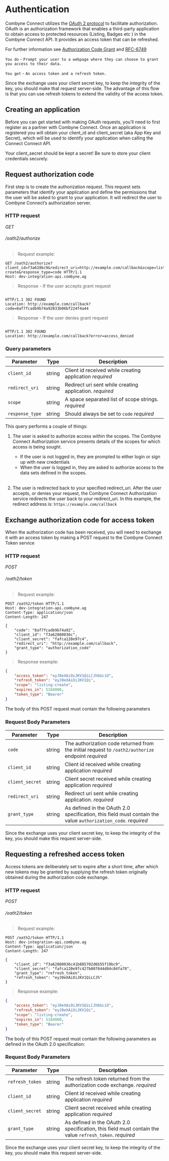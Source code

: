 # Authentication #

Combyne Connect utilizes the <a href="https://oauth.net/2/">OAuth 2 protocol</a> to facilitate authorization. OAuth is
an authorization framework that enables a third-party application to obtain access to protected resources (Listing, Badges
etc ) in the Combyne Connect API. It provides an access token that can be refreshed. 

For further information see <a href="https://oauth.net/2/grant-types/authorization-code/">Authorization Code Grant</a> and 
<a href="https://datatracker.ietf.org/doc/html/rfc6749#section-4.1">RFC-6749</a><br>

`You do`   -   `Prompt your user to a webpage where they can choose to grant you access to their data.` <br>

`You get`  - 	 `An access token and a refresh token.`

Since the exchange uses your client secret key, to keep the integrity of the key, you should make that request server-side.
The advantage of this flow is that you can use refresh tokens to extend the validity of the access token.


## Creating an application ##

Before you can get started with making OAuth requests, you’ll need to first register as a partner with Combyne Connect.
Once an application is registered you will obtain your client_id and client_secret (aka App Key and Secret), which will
be used to identify your application when calling the Connect Connect API.
<aside class="warning">
Your client_secret should be kept a secret! Be sure to store your client credentials securely.
</aside>

## Request authorization code ##

First step is to create the authorization request. This request sets parameters that identify your application and
define the permissions that the user will be asked to grant to your application. It will redirect the user to Combyne
Connect’s authorization server.

### HTTP request ###

<div class="api-endpoint">
	<div class="endpoint-data">
		<i class="label label-get">GET</i>
		<h6>/oath2/authorize</h6>
	</div>
</div>

> Request example:

```http
GET /oath2/authorize?client_id=f3a628bc9&redirect_uri=http://example.com/callback&scope=listing-create&response_type=code HTTP/1.1
Host: dev-integration-api.combyne.ag
```

> Response - If the user accepts grant request

```http

HTTP/1.1 302 FOUND
Location: http://example.com/callback?code=8af7fcadb9b74a92833b06bf224f4a44
```

> Response - If the user denies grant request

```http

HTTP/1.1 302 FOUND
Location: http://example.com/callback?error=access_denied
```

### Query parameters ###

|   Parameter    |  Type  |                                                                                  Description                                                                                  |
|----------------|--------|-------------------------------------------------------------------------------------------------------------------------------------------------------------------------------|
| `client_id`     | string | Client id received while creating application <i class="label label-info">required</i>                                                                                                                       |
| `redirect_uri`        | string | Redirect uri sent while creating application. <i class="label label-info">required</i>                                                                        |
| `scope`      | string | A space separated list of scope strings.  <i class="label label-info">required</i> |
| `response_type`   | string | Should always be set to `code` <i class="label label-info">required</i>                                                                             |


This query performs a couple of things:   

1. The user is asked to authorize access within the scopes. The Combyne Connect Authorization service presents details of the scopes for which access is being sought. 
   - If the user is not logged in, they are prompted to either login or sign up with new credentials
   - When the user is logged in, they are asked to authorize access to the data sets defined in the scopes.<br/><br/>
  
2. The user is redirected back to your specified redirect_uri. 
   After the user accepts, or denies your request, the Combyne Connect Authorization service redirects the user back to your redirect_uri. In this example, the redirect address is: `https://example.com/callback`



## Exchange authorization code for access token ##

When the authorization code has been received, 
you will need to exchange it with an access token by making a POST request to the Combyne Connect Token service

### HTTP request ###

<div class="api-endpoint">
	<div class="endpoint-data">
		<i class="label label-post">POST</i>
		<h6>/oath2/token</h6>
	</div>
</div>

> Request example:

```http
POST /oath2/token HTTP/1.1
Host: dev-integration-api.combyne.ag
Content-Type: application/json
Content-Length: 247

{
    "code": "8af7fcadb9b74a92",
    "client_id": "f3a62880036c",
    "client_secret": "fafca120e97c4",
    "redirect_uri": "http://example.com/callback",
    "grant_type": "authorization_code"
}
```

> Response example:

```json
{
    "access_token": "eyJ0eXAiOiJKV1QiLCJhbGciO",
    "refresh_token": "eyJ0eXAiOiJKV1Qi",
    "scope": "listing-create",
    "expires_in": 5184000,
    "token_type": "Bearer"
}
```

The body of this POST request must contain the following parameters

### Request Body Parameters ###

|   Parameter    |  Type  |                                                                                  Description                                                                                  |
|----------------|--------|-------------------------------------------------------------------------------------------------------------------------------------------------------------------------------|
| `code`     | string | The authorization code returned from the initial request to `/oath2/authorize` endpoint <i class="label label-info">required</i>                                                                                                                       |
| `client_id`        | string | Client id received while creating application <i class="label label-info">required</i>                                                                        |
| `client_secret`      | string | Client secret received while creating application  <i class="label label-info">required</i> |
| `redirect_uri`   | string | Redirect uri sent while creating application. <i class="label label-info">required</i> |                                                                      |
| `grant_type`   | string | As defined in the OAuth 2.0 specification, this field must contain the value `authorization_code`. <i class="label label-info">required</i> |                                                                      |

<aside class="warning">
Since the exchange uses your client secret key, to keep the integrity of the key, you should make this request server-side.
</aside>


## Requesting a refreshed access token ##

Access tokens are deliberately set to expire after a short time, after which new tokens may be granted by supplying the refresh token originally obtained during the authorization code exchange.

### HTTP request ###

<div class="api-endpoint">
	<div class="endpoint-data">
		<i class="label label-post">POST</i>
		<h6>/oath2/token</h6>
	</div>
</div>

> Request example:

```http
POST /oath2/token HTTP/1.1
Host: dev-integration-api.combyne.ag
Content-Type: application/json
Content-Length: 247

{
    "client_id": "f3a62880036c41b885702d6b55f19bc9",
    "client_secret": "fafca120e97c427b807844d84c04fa78",
    "grant_type": "refresh_token",
    "refresh_token": "eyJ0eXAiOiJKV1QiLCJh"
}
```

> Response example:

```json
{
    "access_token": "eyJ0eXAiOiJKV1QiLCJhbGciO",
    "refresh_token": "eyJ0eXAiOiJKV1Qi",
    "scope": "listing-create",
    "expires_in": 5184000,
    "token_type": "Bearer"
}
```

The body of this POST request must contain the following parameters as defined in the OAuth 2.0 specification:

### Request Body Parameters ###

|   Parameter    |  Type  |                                                                                  Description                                                                                  |
|----------------|--------|-------------------------------------------------------------------------------------------------------------------------------------------------------------------------------|
| `refresh_token`     | string | The refresh token returned from the authorization code exchange. <i class="label label-info">required</i>                                                                                                                       |
| `client_id`        | string | Client id received while creating application <i class="label label-info">required</i>                                                                        |
| `client_secret`      | string | Client secret received while creating application  <i class="label label-info">required</i> |
| `grant_type`   | string | As defined in the OAuth 2.0 specification, this field must contain the value `refresh_token`. <i class="label label-info">required</i> |                                                                      |

<aside class="warning">
Since the exchange uses your client secret key, to keep the integrity of the key, you should make this request server-side.
</aside>
